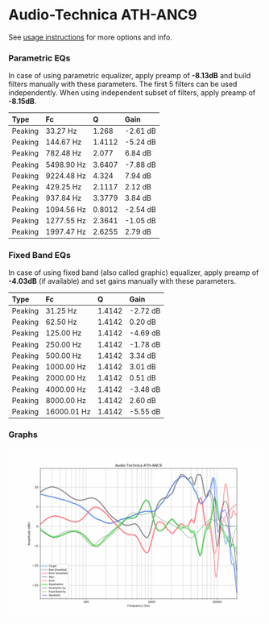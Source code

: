 # Audio-Technica ATH-ANC9
See [usage instructions](https://github.com/jaakkopasanen/AutoEq#usage) for more options and info.

### Parametric EQs
In case of using parametric equalizer, apply preamp of **-8.13dB** and build filters manually
with these parameters. The first 5 filters can be used independently.
When using independent subset of filters, apply preamp of **-8.15dB**.

| Type    | Fc         |      Q | Gain     |
|:--------|:-----------|:-------|:---------|
| Peaking | 33.27 Hz   | 1.268  | -2.61 dB |
| Peaking | 144.67 Hz  | 1.4112 | -5.24 dB |
| Peaking | 782.48 Hz  | 2.077  | 6.84 dB  |
| Peaking | 5498.90 Hz | 3.6407 | -7.88 dB |
| Peaking | 9224.48 Hz | 4.324  | 7.94 dB  |
| Peaking | 429.25 Hz  | 2.1117 | 2.12 dB  |
| Peaking | 937.84 Hz  | 3.3779 | 3.84 dB  |
| Peaking | 1094.56 Hz | 0.8012 | -2.54 dB |
| Peaking | 1277.55 Hz | 2.3641 | -1.05 dB |
| Peaking | 1997.47 Hz | 2.6255 | 2.79 dB  |

### Fixed Band EQs
In case of using fixed band (also called graphic) equalizer, apply preamp of **-4.03dB**
(if available) and set gains manually with these parameters.

| Type    | Fc          |      Q | Gain     |
|:--------|:------------|:-------|:---------|
| Peaking | 31.25 Hz    | 1.4142 | -2.72 dB |
| Peaking | 62.50 Hz    | 1.4142 | 0.20 dB  |
| Peaking | 125.00 Hz   | 1.4142 | -4.69 dB |
| Peaking | 250.00 Hz   | 1.4142 | -1.78 dB |
| Peaking | 500.00 Hz   | 1.4142 | 3.34 dB  |
| Peaking | 1000.00 Hz  | 1.4142 | 3.01 dB  |
| Peaking | 2000.00 Hz  | 1.4142 | 0.51 dB  |
| Peaking | 4000.00 Hz  | 1.4142 | -3.48 dB |
| Peaking | 8000.00 Hz  | 1.4142 | 2.60 dB  |
| Peaking | 16000.01 Hz | 1.4142 | -5.55 dB |

### Graphs
![](./Audio-Technica%20ATH-ANC9.png)
